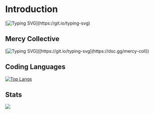 # Introduction

[![Typing SVG](https://readme-typing-svg.herokuapp.com?duration=3000&multiline=true&height=60&lines=Hi+there%2C+I'm+Kane.;I+am+a+FiveM+Developer.)](https://git.io/typing-svg)

## Mercy Collective

[![Typing SVG](https://readme-typing-svg.herokuapp.com?duration=3000&color=78CEF7&multiline=true&width=650&height=110&lines=I+founded+Mercy+Collective+with+%40RazerFiveM.;Together+we+offer+script+support+and+scripts+for+FiveM.;Do+you+need+support%3F+Do+not+hesitate+and+join+our+Discord.;Click+on+this+message.)]([https://git.io/typing-svg](https://dsc.gg/mercy-coll))

## Coding Languages
[![Top Langs](https://github-readme-stats.vercel.app/api/top-langs/?username=AwayFromKane&layout=compact&langs_count=10&show_icons=true)](https://github.com/AwayFromKane)

## Stats
![](https://komarev.com/ghpvc/?username=awayfromkane&color=blue&style=flat-square)
